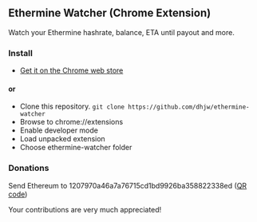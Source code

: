 ## Ethermine Watcher (Chrome Extension)
Watch your Ethermine hashrate, balance, ETA until payout and more.

### Install
- [Get it on the Chrome web store](https://chrome.google.com/webstore/detail/mnlfoooikhmcaomegmfopecjngldnmmn/publish-accepted?authuser=3)

#### or
- Clone this repository. `git clone https://github.com/dhjw/ethermine-watcher`
- Browse to chrome://extensions
- Enable developer mode
- Load unpacked extension
- Choose ethermine-watcher folder

### Donations
Send Ethereum to 1207970a46a7a76715cd1bd9926ba358822338ed ([QR code](http://chart.apis.google.com/chart?chs=300x300&cht=qr&choe=ISO-8859-1&chl=1207970a46a7a76715cd1bd9926ba358822338ed))

Your contributions are very much appreciated!